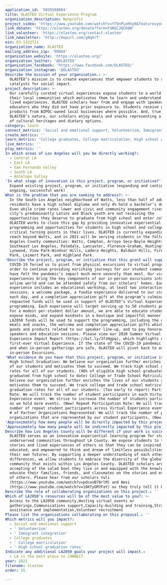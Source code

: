 ```yaml
---
application_id: '5039188804'
title: OLASTEO Virtual Experience Program
organization_description: Nonprofit
project_video: 'https://www.youtube.com/watch?v=Y7UnPLoKhy0&feature=youtu.be'
link_donate: 'https://olasteo.org/donate?form=FUNSCJQCKQW'
link_volunteer: 'https://olasteo.org/contact-olasteo'
link_newsletter: 'http://eepurl.com/g9q6rT'
ein: 83-1322721
organization_name: OLASTEO
mailing_address_zip: '90068'
organization_website: 'https://olasteo.org/'
organization_twitter: '@OLASTEO'
organization_facebook: 'https://www.facebook.com/OLASTEO/'
organization_instagram: '@OLASTEO'
Describe the mission of your organization.: >-
  OLASTEO’s mission is to create experiences that empower students to serve as
  catalysts for social impact.
project_description: >-
  Our carefully curated virtual experiences expose students to a world beyond
  their local communities which motivates them to learn and understand through
  lived experiences. OLASTEO scholars hear from and engage with speakers and
  educators who they did not have prior exposure to. Students receive goods and
  products from BIPOC-owned local businesses where possible. And, true to
  OLASTEO’s nature, our scholars enjoy meals and snacks representing a variety
  of cultural heritages and dietary options.
category: learn
connect_metrics: 'Social and emotional support, Volunteerism, Immigrant integration'
create_metrics: ''
learn_metrics: 'College graduates, College matriculation, High school graduation rates'
live_metrics: ''
play_metrics: ''
In which areas of Los Angeles will you be directly working?:
  - Central LA
  - East LA
  - San Fernando Valley
  - South LA
  - Antelope Valley
'In what stage of innovation is this project, program, or initiative?': >-
  Expand existing project, program, or initiative (expanding and continuing
  ongoing, successful work)
What is the problem that you are seeking to address?: >-
  In the South Los Angeles neighborhood of Watts, less than half of adult
  residents have a high school diploma and only 4% hold a bachelor’s degree.
  Even while crime rates lower and civic and community engagement rises, the
  city’s predominantly Latinx and Black youth are not receiving the
  opportunities they deserve to graduate from high school and enter college.
  OLASTEO works to close this gap by providing innovative experiential
  programming and opportunities for students in high school and college at
  critical turning points in their lives. OLASTEO is currently expanding its
  reach beyond Watts, and in 2021 will be serving students in the following Los
  Angeles County communities: Watts, Compton, Arroyo Seco-Boyle Heights,
  Southeast Los Angeles, Palmdale, Lancaster, Florence-Graham, Huntington Park,
  Lynwood, View Park-Windsor Hills, Ladera Heights, Baldwin Hills, Firestone
  Park, Leimert Park, and Highland Park.
'Describe the project, program, or initiative that this grant will support to address the problem identified.': >-
  COVID-19 forced us to pivot from physical excursions to virtual programming in
  order to continue providing enriching journeys for our student community, who
  have felt the pandemic’s impact much more severely than most. Our virtual
  experiences bring the key components of our in-person excursions into the
  online world and can be attended safely from our scholars’ homes. Each virtual
  experience includes an educational workshop, at least two interactive speaker
  sessions, a welcome package, a foodie experience delivered to our students
  each day, and a completion appreciation gift at the program’s culmination. The
  requested funds will be used in support of OLASTEO’s Virtual Experience
  programming. Each experience will target serving up to 50 students per event.
  For a modest per-student dollar amount, we are able to educate students,
  expose minds, and expand mindsets in a boutique and impactful manner. All
  LA2050 funds will be used to support the programming, including the curated
  meals and snacks, the welcome and completion appreciation gifts which include
  goods and products related to our speaker line-up, and to pay honorariums for
  speakers and education sessions. Please view our 2020 Summer Virtual
  Experience Impact Report (https://bit.ly/3fzHgpq), which highlights our
  first-ever Virtual Experience. If the state of the COVID-19 pandemic improves
  and when in-person gatherings are safe, OLASTEO will pivot back to our
  in-person Excursions.
'What evidence do you have that this project, program, or initiative is or will be successful, and how will you define and measure success?': >-
  High School Graduation: We believe our organization further enriches the lives
  of our students and motivates them to succeed. We track high school graduation
  rates for all of our students. (98% of eligible high school graduates have
  graduated from high school to date) College or Trade School Matriculation: We
  believe our organization further enriches the lives of our students and
  motivates them to succeed. We track college and trade school matriculation and
  graduation rates for all of our students. (Too early to report) Participation
  Rate: We will track the number of student participants in each Virtual
  Experience event. We strive to increase the number of students participating
  as we hold more events. (New) Repeat Participation Rate: We will track the
  number of repeat student participants across Virtual Experience events. (New)
  # of Partner Organizations Represented: We will track the number of partner
  organizations that are represented by our student participants. (New)
'Approximately how many people will be directly impacted by this project, program, or initiative?': '250'
'Approximately how many people will be indirectly impacted by this project, program, or initiative?': '1250'
Describe how Los Angeles County will be different if your work is successful.: >-
  OLASTEO serves as an innovative experiential learning program for students in
  underserved communities throughout LA County. We expose students to the
  stories and lived experiences of others so that they can be inspired,
  educated, and empowered to think and dream of limitless possibilities for
  their own futures. By supporting a deeper understanding of each other’s
  differences, we allow students to embrace the diversity of the global
  community that exists within Los Angeles County. OLASTEO scholars are
  accepting of the salad bowl they live in and equipped with the knowledge to
  educate their families, friends, and classmates on the stories and experiences
  of others. Please hear from our scholars Yuli
  (https://www.youtube.com/watch?v=pdcoxB70rlM) and Amsi
  (https://www.youtube.com/watch?v=16KfyGM7FaY) as they truly tell it best.
Describe the role of collaborating organizations on this project.: ''
Which of LA2050’s resources will be of the most value to you?: >-
  Access to the LA2050 community,Hosting virtual events or
  gatherings,Communications support,Capacity-building and training,Strategy
  assistance and implementation,Volunteer recruitment
Please list the organizations collaborating on this proposal.: ''
Which metrics will you impact?:
  - Social and emotional support
  - ' Volunteerism'
  - ' Immigrant integration'
  - College graduates
  - ' College matriculation'
  - ' High school graduation rates'
Indicate any additional LA2050 goals your project will impact.:
  - LA is the best place to CONNECT
year: 2021
filename: olasteo
order: 55

---
```

